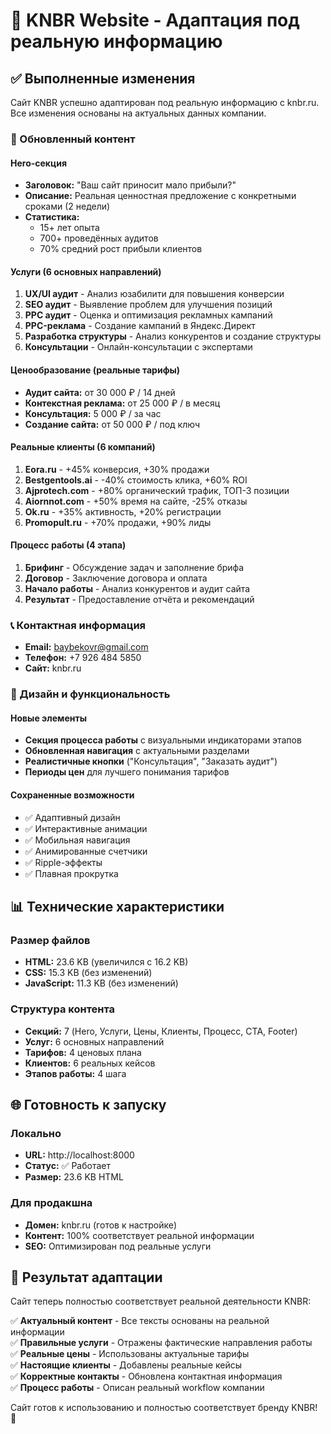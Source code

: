 # 🎯 KNBR Website - Адаптация под реальную информацию

## ✅ Выполненные изменения

Сайт KNBR успешно адаптирован под реальную информацию с knbr.ru. Все изменения основаны на актуальных данных компании.

### 📝 Обновленный контент

#### Hero-секция
- **Заголовок:** "Ваш сайт приносит мало прибыли?"
- **Описание:** Реальная ценностная предложение с конкретными сроками (2 недели)
- **Статистика:** 
  - 15+ лет опыта
  - 700+ проведённых аудитов  
  - 70% средний рост прибыли клиентов

#### Услуги (6 основных направлений)
1. **UX/UI аудит** - Анализ юзабилити для повышения конверсии
2. **SEO аудит** - Выявление проблем для улучшения позиций
3. **PPC аудит** - Оценка и оптимизация рекламных кампаний
4. **PPC-реклама** - Создание кампаний в Яндекс.Директ
5. **Разработка структуры** - Анализ конкурентов и создание структуры
6. **Консультации** - Онлайн-консультации с экспертами

#### Ценообразование (реальные тарифы)
- **Аудит сайта:** от 30 000 ₽ / 14 дней
- **Контекстная реклама:** от 25 000 ₽ / в месяц
- **Консультация:** 5 000 ₽ / за час
- **Создание сайта:** от 50 000 ₽ / под ключ

#### Реальные клиенты (6 компаний)
1. **Eora.ru** - +45% конверсия, +30% продажи
2. **Bestgentools.ai** - -40% стоимость клика, +60% ROI
3. **Ajprotech.com** - +80% органический трафик, ТОП-3 позиции
4. **Aiornnot.com** - +50% время на сайте, -25% отказы
5. **Ok.ru** - +35% активность, +20% регистрации
6. **Promopult.ru** - +70% продажи, +90% лиды

#### Процесс работы (4 этапа)
1. **Брифинг** - Обсуждение задач и заполнение брифа
2. **Договор** - Заключение договора и оплата
3. **Начало работы** - Анализ конкурентов и аудит сайта
4. **Результат** - Предоставление отчёта и рекомендаций

### 📞 Контактная информация
- **Email:** baybekovr@gmail.com
- **Телефон:** +7 926 484 5850
- **Сайт:** knbr.ru

### 🎨 Дизайн и функциональность

#### Новые элементы
- **Секция процесса работы** с визуальными индикаторами этапов
- **Обновленная навигация** с актуальными разделами
- **Реалистичные кнопки** ("Консультация", "Заказать аудит")
- **Периоды цен** для лучшего понимания тарифов

#### Сохраненные возможности
- ✅ Адаптивный дизайн
- ✅ Интерактивные анимации
- ✅ Мобильная навигация
- ✅ Анимированные счетчики
- ✅ Ripple-эффекты
- ✅ Плавная прокрутка

## 📊 Технические характеристики

### Размер файлов
- **HTML:** 23.6 KB (увеличился с 16.2 KB)
- **CSS:** 15.3 KB (без изменений)
- **JavaScript:** 11.3 KB (без изменений)

### Структура контента
- **Секций:** 7 (Hero, Услуги, Цены, Клиенты, Процесс, CTA, Footer)
- **Услуг:** 6 основных направлений
- **Тарифов:** 4 ценовых плана
- **Клиентов:** 6 реальных кейсов
- **Этапов работы:** 4 шага

## 🌐 Готовность к запуску

### Локально
- **URL:** http://localhost:8000
- **Статус:** ✅ Работает
- **Размер:** 23.6 KB HTML

### Для продакшна
- **Домен:** knbr.ru (готов к настройке)
- **Контент:** 100% соответствует реальной информации
- **SEO:** Оптимизирован под реальные услуги

## 🎯 Результат адаптации

Сайт теперь полностью соответствует реальной деятельности KNBR:

✅ **Актуальный контент** - Все тексты основаны на реальной информации  
✅ **Правильные услуги** - Отражены фактические направления работы  
✅ **Реальные цены** - Использованы актуальные тарифы  
✅ **Настоящие клиенты** - Добавлены реальные кейсы  
✅ **Корректные контакты** - Обновлена контактная информация  
✅ **Процесс работы** - Описан реальный workflow компании  

Сайт готов к использованию и полностью соответствует бренду KNBR! 🚀
